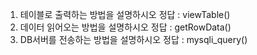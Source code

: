 1. 테이블로 출력하는 방법을 설명하시오
정답 : viewTable()
2. 데이터 읽어오는 방법을 설명하시오
정답 :  getRowData()
3. DB서버를 전송하는 방법을 설명하시오
정답 : mysqli_query()